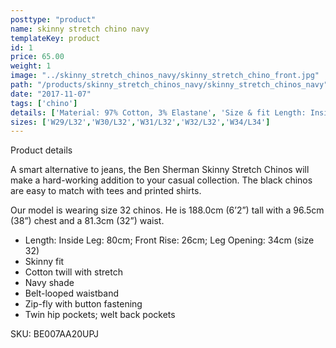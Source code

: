 ```yaml
---
posttype: "product"
name: skinny stretch chino navy
templateKey: product
id: 1
price: 65.00
weight: 1
image: "../skinny_stretch_chinos_navy/skinny_stretch_chino_front.jpg"
path: "/products/skinny_stretch_chinos_navy/skinny_stretch_chinos_navy"
date: "2017-11-07"
tags: ['chino']
details: ['Material: 97% Cotton, 3% Elastane', 'Size & fit Length: Inside Leg: 80cm Front Rise: 26cm Leg Opening: 34cm (size 32)','Care Cold hand or machine wash.']
sizes: ['W29/L32','W30/L32','W31/L32','W32/L32','W34/L34']
---
```


<!-- ![alt text](/products/black_100_polo/black_100_polo.jpg) -->




Product details

A smart alternative to jeans, the Ben Sherman Skinny Stretch Chinos will make a hard-working addition to your casual collection. The black chinos are easy to match with tees and printed shirts.

Our model is wearing size 32 chinos. He is 188.0cm (6’2”) tall with a 96.5cm (38”) chest and a 81.3cm (32”) waist.

- Length: Inside Leg: 80cm; Front Rise: 26cm; Leg Opening: 34cm (size 32)
- Skinny fit
- Cotton twill with stretch
- Navy shade
- Belt-looped waistband
- Zip-fly with button fastening
- Twin hip pockets; welt back pockets

SKU: BE007AA20UPJ



